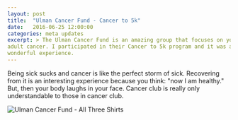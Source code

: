 ```yaml
---
layout: post
title:  "Ulman Cancer Fund - Cancer to 5k"
date:   2016-06-25 12:00:00
categories: meta updates
excerpt: > The Ulman Cancer Fund is an amazing group that focuses on young
adult cancer. I participated in their Cancer to 5k program and it was a
wonderful experience.
---
```

Being sick sucks and cancer is like the perfect storm of sick. Recovering from
it is an interesting experience because you think: "now I am healthy." But,
then your body laughs in your face. Cancer club is really only understandable
to those in cancer club.


![Ulman Cancer Fund - All Three Shirts](https://www.dropbox.com/s/rptwk2tkfm54vk1/ulman_coach_survivor_sherpa.jpg?dl=0)
